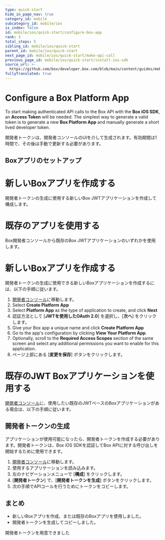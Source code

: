 ```yaml
---
type: quick-start
hide_in_page_nav: true
category_id: mobile
subcategory_id: mobile/ios
is_index: false
id: mobile/ios/quick-start/configure-box-app
rank: 3
total_steps: 5
sibling_id: mobile/ios/quick-start
parent_id: mobile/ios/quick-start
next_page_id: mobile/ios/quick-start/make-api-call
previous_page_id: mobile/ios/quick-start/install-ios-sdk
source_url: >-
  https://github.com/box/developer.box.com/blob/main/content/guides/mobile/ios/quick-start/3-configure-box-app.md
fullyTranslated: true
---
```

# Configure a Box Platform App

To start making authenticated API calls to the Box API with the **Box iOS SDK**, an **Access Token** will be needed. The simplest way to generate a valid token is to generate a new **Box Platform App** and manually generate a short lived developer token.

開発者トークンは、開発者コンソールのUIを介して生成されます。有効期間は1時間で、その後は手動で更新する必要があります。

## Boxアプリのセットアップ

<Grid columns="2">

<Choose option="ios.app_type" value="create_new" color="blue">

# 新しいBoxアプリを作成する

開発者トークンの生成に使用する新しいBox JWTアプリケーションを作成して構成します。

</Choose>

<Choose option="ios.app_type" value="use_own" color="red">

# 既存のアプリを使用する

Box開発者コンソールから既存のBox JWTアプリケーションのいずれかを使用します。

</Choose>

</Grid>

<Choice option="ios.app_type" value="create_new" color="blue">

# 新しいBoxアプリを作成する

開発者トークンの生成に使用できる新しいBoxアプリケーションを作成するには、以下の手順に従います。

1. [開発者コンソール][devconsole]に移動します。
2. Select **Create Platform App**
3. Select **Platform App** as the type of application to create, and click **Next**
4. 認証方法として \[**JWTを使用したOAuth 2.0**] を選択し、\[**次へ**] をクリックします。
5. Give your Box app a unique name and click **Create Platform App**
6. Go to the app's configuration by clicking **View Your Platform App**.
7. Optionally, scroll to the **Required Access Scopes** section of the same screen and select any additional permissions you want to enable for this application.
8. ページ上部にある \[**変更を保存**] ボタンをクリックします。

</Choice>

<Choice option="ios.app_type" value="use_own" color="blue">

# 既存のJWT Boxアプリケーションを使用する

[開発者コンソール][devconsole]に、使用したい既存のJWTベースのBoxアプリケーションがある場合は、以下の手順に従います。

</Choice>

## 開発者トークンの生成

アプリケーションが使用可能になったら、開発者トークンを作成する必要があります。開発者トークンは、Box iOS SDKを認証してBox APIに対する呼び出しを開始するために使用できます。

1. [開発者コンソール][devconsole]に移動します。
2. 使用するアプリケーションを読み込みます。
3. 左のナビゲーションメニューで \[**構成**] をクリックします。
4. \[**開発者トークン**] で、\[**開発者トークンを生成**] ボタンをクリックします。
5. 次の手順でAPIコールを行うためにトークンをコピーします。

## まとめ

* 新しいBoxアプリを作成、または既存のBoxアプリを使用しました。
* 開発者トークンを生成してコピーしました。

<Observe option="ios.app_type" value="use_own,create_new_">

<Next>

開発者トークンを用意できました

</Next>

</Observe>

[devconsole]: https://cloud.app.box.com/developers/console
